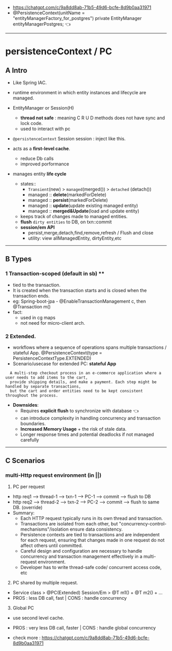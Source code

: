 - https://chatgpt.com/c/9a8dd8ab-71b5-49d6-bcfe-8d9b0aa31971
- @PersistenceContext(unitName = "entityManagerFactory_for_postgres") private EntityManager entityManagerPostgres; :point_left:
---
# persistenceContext / PC

## A Intro
- Like Spring IAC.
- runtime environment in which entity instances and lifecycle are managed. 
- EntityManager or Session(H) 
  - **thread not safe** : meaning C R U D methods does not have sync and lock code.
  - used to interact with pc
- `@persistenceContext` Session session : inject like this.

- acts as a **first-level cache**. 
  - reduce Db calls
  - improved porformance
- manages entity **life cycle**
  - states:: 
    - `Transient`(new) > `managed`(merged()) > `detached` (detach()) 
    - managed :: **delete**(markedForDelete)
    - managed :: **persist**(markedForDelete)
    - managed :: **update**(update existing managed entity)
    - managed :: **merged&Update**(load and update entity)
  - keeps track of changes made to managed entities.
  - **flush** `dirty entities` to DB, on txn::commit
  - **session/em API** 
    - persist,merge,detach,find,remove,refresh / Flush and close
    - utility: view allManagedEntity, dirtyEntity,etc

---    
## B Types
### 1 Transaction-scoped (default in sb) **
- tied to the transaction.
- It is created when the transaction starts and is closed when the transaction ends.
- eg: Spring-boot-jpa -  @EnableTransactionManagement c, then @Transaction m()
- fact:
  - used in cg maps
  - not need for micro-client arch.

### 2 Extended. 
- workflows where a sequence of operations spans multiple transactions / stateful App. @PersistenceContext(type = PersistenceContextType.EXTENDED)
- Scenario/usecase for extended PC: **stateful App**
```
  A multi-step checkout process in an e-commerce application where a user needs to add items to the cart,
  provide shipping details, and make a payment. Each step might be handled by separate transactions,
  but the cart and order entities need to be kept consistent throughout the process.
```
- **Downsides**:
  - Requires **explicit flush** to synchronize with database :point_left:
  - can introduce complexity in handling concurrency and transaction boundaries.
  - **Increased Memory Usage** + the risk of stale data.
  - Longer response times and potential deadlocks if not managed carefully

---

## C Scenarios
### multi-Http request environment (in ||)
1. PC per request
- http req1 --> thread-1 --> txn-1 --> PC-1 --> commit --> flush to DB
- http req2 --> thread-2 --> txn-2 --> PC-2 --> commit --> flush to same DB. (override)
- Summary:
  - Each HTTP request typically runs in its own thread and transaction.
  - Transactions are isolated from each other, but "concurrency-control-mechanisms"/isolation ensure data consistency.
  - Persistence contexts are tied to transactions and are independent for each request, ensuring that changes made in one request do not affect others until committed.
  - Careful design and configuration are necessary to handle concurrency and transaction management effectively in a multi-request environment.
  - Developer has to write thread-safe code/ concurrent access code, etc

2. PC shared by multiple request.
  - Service class > @PC(Extended) Session/Em > @T m1() + @T m2() + ...
  - PROS : less DB call, fast | CONS : handle concurrency

3. Global PC
  - use second level cache.
  - PROS : very less DB call, faster | CONS : handle global concurrency

- check more : https://chatgpt.com/c/9a8dd8ab-71b5-49d6-bcfe-8d9b0aa31971